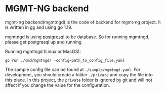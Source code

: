 # MGMT-NG backend

mgmt-ng backend(mgmtngd) is the code of backend for mgmt-ng project. It is written in [go](https://golang.org/) and using  go 1.19.

mgmtngd is using [postgresql](https://www.postgresql.org/) to be database. So for running mgmtngd, please get postgresql up and running.

Running mgmtngd (Linux or MacOS): 
```
go run ./cmd/mgmtngd/ -config=path_to_config_file.yaml
```
The sample config file can be found at `./sample/mgmtngd.yaml`. For development, you should create a folder `./private` and copy the file into this place.
In this project, the `private` folder is ignored by git and will not affect if you change the value for the configuration.
